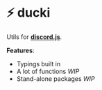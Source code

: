 # ⚡ ducki

Utils for **[discord.js](https://github.com/discordjs/discord.js)**.

**Features**:

- Typings built in 
- A lot of functions *WIP*
- Stand-alone packages *WIP*
